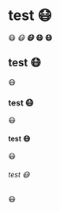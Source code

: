 # test :mask:
:mask: _:mask:_ **_:mask:_** **:mask:**
**:mask:**

## test :mask:
:mask:

### test :mask:
:mask:

#### test :mask:
:mask:

###### test :mask:
:mask:

